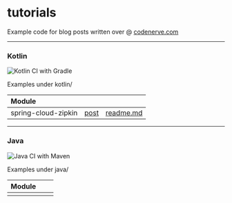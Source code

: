 # tutorials

Example code for blog posts written over @ [codenerve.com](https://codenerve.com/index.html)

---


### Kotlin
![Kotlin CI with Gradle](https://github.com/codenerve-com/tutorials/workflows/Kotlin%20CI%20with%20Gradle/badge.svg)

Examples under kotlin/

| Module |||
|:-------|:----------|:-------|
| spring-cloud-zipkin | [post](https://codenerve.com/spring-cloud-zipkin/index.html) | [readme.md](kotlin/spring-cloud-zipkin/readme.md) |


---

### Java
![Java CI with Maven](https://github.com/codenerve-com/tutorials/workflows/Java%20CI%20with%20Maven/badge.svg)

Examples under java/

| Module |||
|:-------|:----------|:-------|
||||
